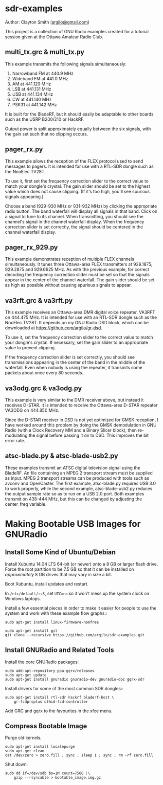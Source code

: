 sdr-examples
============

Author: Clayton Smith (argilo@gmail.com)

This project is a collection of GNU Radio examples created for a
tutorial session given at the Ottawa Amateur Radio Club.


multi_tx.grc & multi_tx.py
--------------------------

This example transmits the following signals simultaneously:

1. Narrowband FM at 440.9 MHz
2. Wideband FM at 441.0 MHz
3. AM at 441.120 MHz
4. LSB at 441.131 MHz
5. USB at 441.134 MHz
6. CW at 441.140 MHz
7. PSK31 at 441.142 MHz

It is built for the BladeRF, but it should easily be adaptable to other
boards such as the USRP B200/210 or HackRF.

Output power is split approximately equally between the six signals,
with the gain set such that no clipping occurs.


pager_rx.py
-----------

This example allows the reception of the FLEX protocol used to send
messages to pagers.  It is intended for use with a RTL-SDR dongle
such as the NooElec TV28T.

To use it, first set the frequency correction slider to the correct
value to match your dongle's crystal.  The gain slider should be set to
the highest value which does not cause clipping.  (If it's too high,
you'll see spurious signals appearing.)

Choose a band (929-930 MHz or 931-932 MHz) by clicking the appropriate
radio button.  The band waterfall will display all signals in that
band.  Click on a signal to tune to its channel.  When transmitting,
you should see the channel's signal in the channel waterfall display.
When the frequency correction slider is set correctly, the signal
should be centered in the channel waterfall display.


pager_rx_929.py
---------------

This example demonstrates reception of multiple FLEX channels
simultaneously.  It tunes three Ottawa-area FLEX transmitters at
929.1875, 929.2875 and 929.6625 MHz.  As with the previous example,
for correct decoding the frequency correction slider must be set
so that the signals appear in the center of the channel waterfall.
The gain slider should be set as high as possible without causing
spurious signals to appear.


va3rft.grc & va3rft.py
----------------------

This example receives an Ottawa-area DMR digital voice repeater,
VA3RFT on 444.475 MHz.  It is intended for use with an RTL-SDR dongle
such as the NooElec TV28T.  It depends on my GNU Radio DSD block,
which can be downloaded at https://github.com/argilo/gr-dsd.

To use it, set the frequency correction slider to the correct value
to match your dongle's crystal.  If necessary, set the gain slider to
an appropriate value to prevent clipping.

If the frequency correction slider is set correctly, you should see
transmissions appearing in the center of the band in the middle of
the waterfall.  Even when nobody is using the repeater, it transmits
some packets about once every 80 seconds.


va3odg.grc & va3odg.py
----------------------

This example is very similar to the DMR receiver above, but instead it
receives D-STAR.  It is intended to receive the Ottawa-area D-STAR
repeater VA3ODG on 444.850 MHz.

Since the D-STAR receiver in DSD is not yet optimized for GMSK
reception, I have worked around this problem by doing the GMSK
demodulation in GNU Radio (with a Clock Recovery MM and a Binary
Slicer block), then re-modulating the signal before passing it on to
DSD.  This improves the bit error rate.


atsc-blade.py & atsc-blade-usb2.py
----------------------------------

These examples transmit an ATSC digital television signal using the
BladeRF.  An file containing an MPEG 2 transport stream must be
supplied as input.  MPEG 2 transport streams can be produced with
tools such as avconv and OpenCaster.  The first example, atsc-blade.py
requires USB 3.0 to work properly, while the second example,
atsc-blade-usb2.py reduces the output sample rate so as to run on a
USB 2.0 port.  Both examples transmit on 438-444 MHz, but this can be
changed by adjusting the center_freq variable.


Making Bootable USB Images for GNURadio
=======================================


Install Some Kind of Ubuntu/Debian
----------------------------------

Install Xubuntu 14.04 LTS 64-bit (or newer) onto a 8 GB or larger flash drive.
Force the root partition to be 7.5 GB so that it can be installed on
*approximately* 8 GB drives that may vary in size a bit.

Boot Xubuntu, install updates and restart.

In `/etc/default/rcS`, set `UTC=no` so it won't mess up the system clock on
Windows laptops.

Install a few essential pieces in order to make it easier for people to use
the system and work with these example flow graphs::

    sudo apt-get install linux-firmware-nonfree

    sudo apt-get install git
    git clone --recursive https://github.com/argilo/sdr-examples.git


Install GNURadio and Related Tools
----------------------------------

Install the core GNURadio packages:

    sudo add-apt-repository ppa:gqrx/releases
    sudo apt-get update
    sudo apt-get install gnuradio gnuradio-dev gnuradio-doc gqrx-sdr

Install drivers for some of the most common SDR dongles::

    sudo apt-get install rtl-sdr hackrf bladerf-host \
        gr-fcdproplus qthid-fcd-controller

Add GRC and gqrx to the favourites in the xfce menu.


Compress Bootable Image
-----------------------

Purge old kernels.

    sudo apt-get install localepurge
    sudo apt-get clean
    cat /dev/zero > zero.fill ; sync ; sleep 1 ; sync ; rm -rf zero.fill

Shut down.

    sudo dd if=/dev/sdb bs=1M count=7500 |\
        gzip --rsyncable > bootable_image.img.gz
